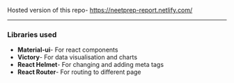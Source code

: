 Hosted version of this repo- https://neetprep-report.netlify.com/ <br/>

<hr/>

<h3> Libraries used </h3>
<ul>
  <li><b>Material-ui</b>- For react components</li>
  <li><b>Victory</b>- For data visualisation and charts</li>
  <li><b>React Helmet</b>- For changing and adding meta tags</li>
  <li><b>React Router</b>- For routing to different page</li>
 </ul>
  
